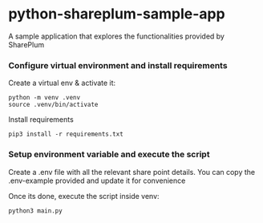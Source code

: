 # python-shareplum-sample-app
A sample application that explores the functionalities provided by SharePlum


### Configure virtual environment and install requirements
Create a virtual env & activate it:
```
python -m venv .venv
source .venv/bin/activate
```
Install requirements
```
pip3 install -r requirements.txt
```

### Setup environment variable and execute the script
Create a .env file with all the relevant share point details.
You can copy the .env-example provided and update it for convenience

Once its done, execute the script inside venv:
```
python3 main.py
```
